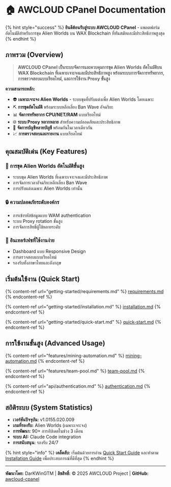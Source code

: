 # 🏠 AWCLOUD CPanel Documentation

{% hint style="success" %}
**ยินดีต้อนรับสู่ระบบ AWCLOUD CPanel** - แพลตฟอร์มอัตโนมัติสำหรับการขุด Alien Worlds บน WAX Blockchain ที่ทันสมัยและมีประสิทธิภาพสูงสุด
{% endhint %}

## ภาพรวม (Overview)

> **AWCLOUD CPanel เป็นระบบจัดการและควบคุมการขุด Alien Worlds อัตโนมัติบน WAX Blockchain ที่เฉพาะเจาะจงและมีประสิทธิภาพสูง พร้อมระบบการจัดการทรัพยากร, การตรวจสอบแบบเรียลไทม์, และการใช้งาน Proxy ขั้นสูง**

**ความสามารถหลัก:**
- 👽 **เฉพาะเจาะจง Alien Worlds** - ระบบขุดที่ปรับแต่งเพื่อ Alien Worlds โดยเฉพาะ
- ⛏️ **การขุดอัตโนมัติ** พร้อมระบบหลีกเลี่ยง Ban Wave อัจฉริยะ
- 📊 **จัดการทรัพยากร CPU/NET/RAM** แบบเรียลไทม์
- 🌐 **ระบบ Proxy หลากหลาย** สำหรับความปลอดภัยและประสิทธิภาพ
- 👥 **จัดการบัญชีหลายบัญชี** พร้อมกันในเวลาเดียวกัน
- 📈 **การตรวจสอบและรายงาน** แบบเรียลไทม์

## คุณสมบัติเด่น (Key Features)

### 🎯 การขุด Alien Worlds อัตโนมัติขั้นสูง
- ระบบขุด Alien Worlds ที่เฉพาะเจาะจงและมีประสิทธิภาพ
- การจัดการเวลาอัจฉริยะหลีกเลี่ยง Ban Wave
- การปรับแต่งเฉพาะ Alien Worlds เท่านั้น

### 🔒 ความปลอดภัยระดับองค์กร
- การเข้ารหัสข้อมูลแบบ WAM authentication
- ระบบ Proxy rotation ขั้นสูง
- การจัดการสิทธิ์ผู้ใช้หลายระดับ

### 📱 อินเทอร์เฟซที่ใช้งานง่าย
- Dashboard แบบ Responsive Design
- การตรวจสอบแบบเรียลไทม์
- รองรับทั้งภาษาไทยและอังกฤษ

## เริ่มต้นใช้งาน (Quick Start)

{% content-ref url="getting-started/requirements.md" %}
[requirements.md](getting-started/requirements.md)
{% endcontent-ref %}

{% content-ref url="getting-started/installation.md" %}
[installation.md](getting-started/installation.md)
{% endcontent-ref %}

{% content-ref url="getting-started/quick-start.md" %}
[quick-start.md](getting-started/quick-start.md)
{% endcontent-ref %}

## การใช้งานขั้นสูง (Advanced Usage)

{% content-ref url="features/mining-automation.md" %}
[mining-automation.md](features/mining-automation.md)
{% endcontent-ref %}

{% content-ref url="features/team-pool.md" %}
[team-pool.md](features/team-pool.md)
{% endcontent-ref %}

{% content-ref url="api/authentication.md" %}
[authentication.md](api/authentication.md)
{% endcontent-ref %}

## สถิติระบบ (System Statistics)

- **เวอร์ชันปัจจุบัน:** v1.0155.020.009
- **เกมที่รองรับ:** Alien Worlds (เฉพาะเจาะจง)
- **การพัฒนา:** 90+ การอัปเดตในช่วง 3 เดือน
- **ระบบ AI:** Claude Code integration
- **การสนับสนุน:** รองรับ 24/7

{% hint style="info" %}
**เคล็ดลับ:** เริ่มต้นด้วยการอ่าน [Quick Start Guide](getting-started/quick-start.md) และทำตาม [Installation Guide](getting-started/installation.md) เพื่อประสบการณ์ที่ดีที่สุด
{% endhint %}

---

**พัฒนาโดย:** DarKWinGTM | **ลิขสิทธิ์:** © 2025 AWCLOUD Project | **GitHub:** [awcloud-cpanel](https://github.com/DarKWinGTM/awcloud-cpanel)
